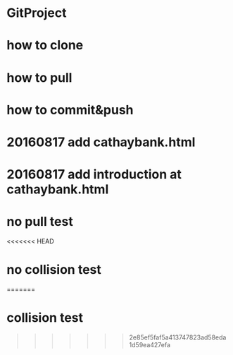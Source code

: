 # GitProject
# how to clone
# how to pull
# how to commit&push
# 20160817 add cathaybank.html
# 20160817 add introduction at cathaybank.html 
# no pull test
<<<<<<< HEAD
# no collision test
=======
# collision test
>>>>>>> 2e85ef5faf5a413747823ad58eda1d59ea427efa
